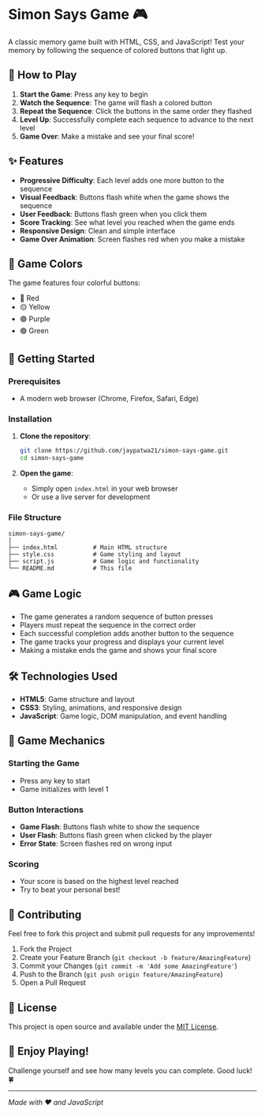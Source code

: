 # Simon Says Game 🎮

A classic memory game built with HTML, CSS, and JavaScript! Test your memory by following the sequence of colored buttons that light up.

## 🎯 How to Play

1. **Start the Game**: Press any key to begin
2. **Watch the Sequence**: The game will flash a colored button
3. **Repeat the Sequence**: Click the buttons in the same order they flashed
4. **Level Up**: Successfully complete each sequence to advance to the next level
5. **Game Over**: Make a mistake and see your final score!

## ✨ Features

- **Progressive Difficulty**: Each level adds one more button to the sequence
- **Visual Feedback**: Buttons flash white when the game shows the sequence
- **User Feedback**: Buttons flash green when you click them
- **Score Tracking**: See what level you reached when the game ends
- **Responsive Design**: Clean and simple interface
- **Game Over Animation**: Screen flashes red when you make a mistake

## 🎨 Game Colors

The game features four colorful buttons:
- 🔴 Red
- 🟡 Yellow  
- 🟣 Purple
- 🟢 Green

## 🚀 Getting Started

### Prerequisites
- A modern web browser (Chrome, Firefox, Safari, Edge)

### Installation

1. **Clone the repository**:
   ```bash
   git clone https://github.com/jaypatwa21/simon-says-game.git
   cd simon-says-game
   ```

2. **Open the game**:
   - Simply open `index.html` in your web browser
   - Or use a live server for development

### File Structure
```
simon-says-game/
│
├── index.html          # Main HTML structure
├── style.css           # Game styling and layout
├── script.js           # Game logic and functionality
└── README.md           # This file
```

## 🎮 Game Logic

- The game generates a random sequence of button presses
- Players must repeat the sequence in the correct order
- Each successful completion adds another button to the sequence
- The game tracks your progress and displays your current level
- Making a mistake ends the game and shows your final score

## 🛠️ Technologies Used

- **HTML5**: Game structure and layout
- **CSS3**: Styling, animations, and responsive design
- **JavaScript**: Game logic, DOM manipulation, and event handling

## 🎯 Game Mechanics

### Starting the Game
- Press any key to start
- Game initializes with level 1

### Button Interactions
- **Game Flash**: Buttons flash white to show the sequence
- **User Flash**: Buttons flash green when clicked by the player
- **Error State**: Screen flashes red on wrong input

### Scoring
- Your score is based on the highest level reached
- Try to beat your personal best!



## 🤝 Contributing

Feel free to fork this project and submit pull requests for any improvements!

1. Fork the Project
2. Create your Feature Branch (`git checkout -b feature/AmazingFeature`)
3. Commit your Changes (`git commit -m 'Add some AmazingFeature'`)
4. Push to the Branch (`git push origin feature/AmazingFeature`)
5. Open a Pull Request

## 📝 License

This project is open source and available under the [MIT License](LICENSE).

## 🎉 Enjoy Playing!

Challenge yourself and see how many levels you can complete. Good luck! 🍀

---
*Made with ❤️ and JavaScript*

